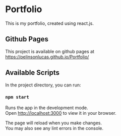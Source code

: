 # Portfolio

This is my portfolio, created using react.js.

## Github Pages

This project is available on github pages at https://pelinsonlucas.github.io/Portfolio/

## Available Scripts

In the project directory, you can run:

### `npm start`

Runs the app in the development mode.\
Open [http://localhost:3000](http://localhost:3000) to view it in your browser.

The page will reload when you make changes.\
You may also see any lint errors in the console.


